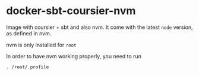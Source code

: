 # docker-sbt-coursier-nvm

Image with coursier + sbt and also nvm.
It come with the latest `node` version, as defined in nvm.

nvm is only installed for `root`

In order to have nvm working properly, you need to run 

```bash
. /root/.profile
```
